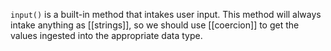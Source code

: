 `input()` is a built-in method that intakes user input. This method will always intake anything as  [[strings]], so we should use [[coercion]] to get the values ingested into the appropriate data type.